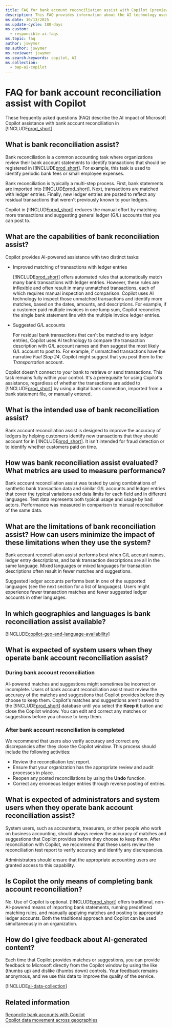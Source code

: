```yaml
---
title: FAQ for bank account reconciliation assist with Copilot (preview)
description: This FAQ provides information about the AI technology used for reconciling bank accounts and statements in Business Central. It includes key considerations and details about how AI is used, how it was tested and evaluated, and any specific limitations.
ms.date: 10/13/2025
ms.update-cycle: 180-days
ms.custom: 
  - responsible-ai-faqs
ms.topic: faq
author: jswymer
ms.author: jswymer
ms.reviewer: jswymer
ms.search.keywords: copilot, AI 
ms.collection:
  - bap-ai-copilot
---
```


# FAQ for bank account reconciliation assist with Copilot

These frequently asked questions (FAQ) describe the AI impact of Microsoft Copilot assistance with bank account reconciliation in [!INCLUDE[prod_short](includes/prod_short.md)].

## What is bank reconciliation assist?

Bank reconciliation is a common accounting task where organizations review their bank account statements to identify transactions that should be registered in [!INCLUDE[prod_short](includes/prod_short.md)]. For example, this task is used to identify periodic bank fees or small employee expenses.

Bank reconciliation is typically a multi-step process. First, bank statements are imported into [!INCLUDE[prod_short](includes/prod_short.md)]. Next, transactions are matched with ledger entries. Finally, new ledger entries are posted to reflect any residual transactions that weren't previously known to your ledgers.

Copilot in [!INCLUDE[prod_short](includes/prod_short.md)] reduces the manual effort by matching more transactions and suggesting general ledger (G/L) accounts that you can post to.

## What are the capabilities of bank reconciliation assist?

Copilot provides AI-powered assistance with two distinct tasks:

- Improved matching of transactions with ledger entries

    [!INCLUDE[prod_short](includes/prod_short.md)] offers automated rules that automatically match many bank transactions with ledger entries. However, these rules are inflexible and often result in many unmatched transactions, each of which requires manual inspection and comparison. Copilot uses AI technology to inspect those unmatched transactions and identify more matches, based on the dates, amounts, and descriptions. For example, if a customer paid multiple invoices in one lump sum, Copilot reconciles the single bank statement line with the multiple invoice ledger entries.

- Suggested G/L accounts

    For residual bank transactions that can't be matched to any ledger entries, Copilot uses AI technology to compare the transaction description with G/L account names and then suggest the most likely G/L account to post to. For example, if unmatched transactions have the narrative *Fuel Stop 24*, Copilot might suggest that you post them to the *Transportation* account.

Copilot doesn't connect to your bank to retrieve or send transactions. This task remains fully within your control. It's a prerequisite for using Copilot's assistance, regardless of whether the transactions are added to [!INCLUDE[prod_short](includes/prod_short.md)] by using a digital bank connection, imported from a bank statement file, or manually entered.

## What is the intended use of bank reconciliation assist?

Bank account reconciliation assist is designed to improve the accuracy of ledgers by helping customers identify new transactions that they should account for in [!INCLUDE[prod_short](includes/prod_short.md)]. It isn't intended for fraud detection or to identify whether customers paid on time.

## How was bank reconciliation assist evaluated? What metrics are used to measure performance?

Bank account reconciliation assist was tested by using combinations of synthetic bank transaction data and similar G/L accounts and ledger entries that cover the typical variations and data limits for each field and in different languages. Test data represents both typical usage and usage by bad actors. Performance was measured in comparison to manual reconciliation of the same data.

## What are the limitations of bank reconciliation assist? How can users minimize the impact of these limitations when they use the system?

Bank account reconciliation assist performs best when G/L account names, ledger entry descriptions, and bank transaction descriptions are all in the same language. Mixed languages or mixed languages for transaction descriptions often result in fewer matches and suggestions.

Suggested ledger accounts performs best in one of the supported languages (see the next section for a list of languages). Users might experience fewer transaction matches and fewer suggested ledger accounts in other languages.

## In which geographies and languages is bank reconciliation assist available? 

[!INCLUDE[copilot-geo-and-language-availability](includes/copilot-geo-and-language-availability.md)]

## What is expected of system users when they operate bank account reconciliation assist?

### During bank account reconciliation

AI-powered matches and suggestions might sometimes be incorrect or incomplete. Users of bank account reconciliation assist must review the accuracy of the matches and suggestions that Copilot provides before they choose to keep them. Copilot's matches and suggestions aren't saved to the [!INCLUDE[prod_short](includes/prod_short.md)] database until you select the **Keep it** button and close the Copilot window. You can edit and correct any matches or suggestions before you choose to keep them.

### After bank account reconciliation is completed

We recommend that users also verify accuracy and correct any discrepancies after they close the Copilot window. This process should include the following activities:

- Review the reconciliation test report.
- Ensure that your organization has the appropriate review and audit processes in place.
- Reopen any posted reconciliations by using the **Undo** function.
- Correct any erroneous ledger entries through reverse posting of entries.

## What is expected of administrators and system users when they operate bank account reconciliation assist?

System users, such as accountants, treasurers, or other people who work on business accounting, should always review the accuracy of matches and suggestions that Copilot provides before they choose to keep them. After reconciliation with Copilot, we recommend that these users review the reconciliation test report to verify accuracy and identify any discrepancies.

Administrators should ensure that the appropriate accounting users are granted access to this capability.

## Is Copilot the only means of completing bank account reconciliation?

No. Use of Copilot is optional. [!INCLUDE[prod_short](includes/prod_short.md)] offers traditional, non-AI-powered means of importing bank statements, running predefined matching rules, and manually applying matches and posting to appropriate ledger accounts. Both the traditional approach and Copilot can be used simultaneously in an organization.

## How do I give feedback about AI-generated content?

Each time that Copilot provides matches or suggestions, you can provide feedback to Microsoft directly from the Copilot window by using the like (thumbs up) and dislike (thumbs down) controls. Your feedback remains anonymous, and we use this data to improve the quality of the service.

[!INCLUDE[ai-data-collection](includes/ai-data-collection.md)]

## Related information

[Reconcile bank accounts with Copilot](bank-reconciliation-with-copilot.md)  
[Copilot data movement across geographies](/dynamics365/business-central/ai-copilot-data-movement)  
